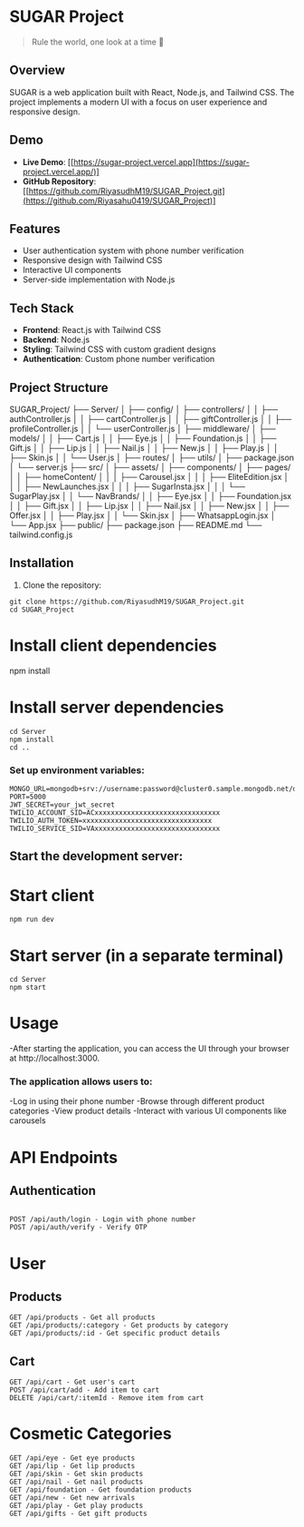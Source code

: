 # SUGAR Project

> Rule the world, one look at a time 👀

## Overview

SUGAR is a web application built with React, Node.js, and Tailwind CSS. The project implements a modern UI with a focus on user experience and responsive design.

## Demo

- **Live Demo**: [[https://sugar-project.vercel.app](https://sugar-project.vercel.app/)]
- **GitHub Repository**: [[https://github.com/RiyasudhM19/SUGAR_Project.git](https://github.com/Riyasahu0419/SUGAR_Project)]

## Features

- User authentication system with phone number verification
- Responsive design with Tailwind CSS
- Interactive UI components
- Server-side implementation with Node.js

## Tech Stack

- **Frontend**: React.js with Tailwind CSS
- **Backend**: Node.js
- **Styling**: Tailwind CSS with custom gradient designs
- **Authentication**: Custom phone number verification

## Project Structure

SUGAR_Project/
├── Server/
│   ├── config/
│   ├── controllers/
│   │   ├── authController.js
│   │   ├── cartController.js
│   │   ├── giftController.js
│   │   ├── profileController.js
│   │   └── userController.js
│   ├── middleware/
│   ├── models/
│   │   ├── Cart.js
│   │   ├── Eye.js
│   │   ├── Foundation.js
│   │   ├── Gift.js
│   │   ├── Lip.js
│   │   ├── Nail.js
│   │   ├── New.js
│   │   ├── Play.js
│   │   ├── Skin.js
│   │   └── User.js
│   ├── routes/
│   ├── utils/
│   ├── package.json
│   └── server.js
├── src/
│   ├── assets/
│   ├── components/
│   ├── pages/
│   │   ├── homeContent/
│   │   │   ├── Carousel.jsx
│   │   │   ├── EliteEdition.jsx
│   │   │   ├── NewLaunches.jsx
│   │   │   ├── SugarInsta.jsx
│   │   │   └── SugarPlay.jsx
│   │   └── NavBrands/
│   │       ├── Eye.jsx
│   │       ├── Foundation.jsx
│   │       ├── Gift.jsx
│   │       ├── Lip.jsx
│   │       ├── Nail.jsx
│   │       ├── New.jsx
│   │       ├── Offer.jsx
│   │       ├── Play.jsx
│   │       └── Skin.jsx
│   ├── WhatsappLogin.jsx
│   └── App.jsx
├── public/
├── package.json
├── README.md
└── tailwind.config.js


## Installation

1. Clone the repository:
```
git clone https://github.com/RiyasudhM19/SUGAR_Project.git
cd SUGAR_Project
```

# Install client dependencies
npm install

# Install server dependencies
```
cd Server
npm install
cd ..
```

### Set up environment variables:
```
MONGO_URL=mongodb+srv://username:password@cluster0.sample.mongodb.net/database_name
PORT=5000
JWT_SECRET=your_jwt_secret
TWILIO_ACCOUNT_SID=ACxxxxxxxxxxxxxxxxxxxxxxxxxxxxxxx
TWILIO_AUTH_TOKEN=xxxxxxxxxxxxxxxxxxxxxxxxxxxxxxxx
TWILIO_SERVICE_SID=VAxxxxxxxxxxxxxxxxxxxxxxxxxxxxxxx

```
## Start the development server:

# Start client
```
npm run dev
```
# Start server (in a separate terminal)
```
cd Server
npm start
```

# Usage
-After starting the application, you can access the UI through your browser at http://localhost:3000.
### The application allows users to:
-Log in using their phone number
-Browse through different product categories
-View product details
-Interact with various UI components like carousels

# API Endpoints
## Authentication
```

POST /api/auth/login - Login with phone number
POST /api/auth/verify - Verify OTP

```
# User

## Products
```
GET /api/products - Get all products
GET /api/products/:category - Get products by category
GET /api/products/:id - Get specific product details
```
## Cart
```
GET /api/cart - Get user's cart
POST /api/cart/add - Add item to cart
DELETE /api/cart/:itemId - Remove item from cart
```
# Cosmetic Categories
```
GET /api/eye - Get eye products
GET /api/lip - Get lip products
GET /api/skin - Get skin products
GET /api/nail - Get nail products
GET /api/foundation - Get foundation products
GET /api/new - Get new arrivals
GET /api/play - Get play products
GET /api/gifts - Get gift products
```
